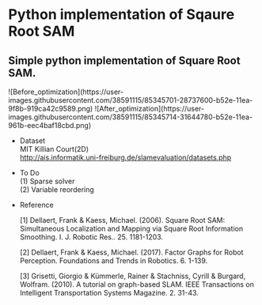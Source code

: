 # Python implementation of Sqaure Root SAM

## Simple python implementation of Square Root SAM.   

<div>
   ![Before_optimization](https://user-images.githubusercontent.com/38591115/85345701-28737600-b52e-11ea-9f8b-919ca42c9589.png)
   ![After_optimization](https://user-images.githubusercontent.com/38591115/85345714-31644780-b52e-11ea-961b-eec4baf18cbd.png)
</div>



- Dataset   
  MIT Killian Court(2D)   
  http://ais.informatik.uni-freiburg.de/slamevaluation/datasets.php


- To Do   
  (1) Sparse solver   
  (2) Variable reordering   

- Reference       

  [1] Dellaert, Frank & Kaess, Michael. (2006). Square Root SAM: Simultaneous Localization and Mapping via Square Root Information   Smoothing. I. J. Robotic Res.. 25. 1181-1203.   
   
  [2] Dellaert, Frank & Kaess, Michael. (2017). Factor Graphs for Robot Perception. Foundations and Trends in Robotics. 6. 1-139. 

  [3] Grisetti, Giorgio & Kümmerle, Rainer & Stachniss, Cyrill & Burgard, Wolfram. (2010). A tutorial on graph-based SLAM. IEEE Transactions on Intelligent Transportation Systems Magazine. 2. 31-43.
